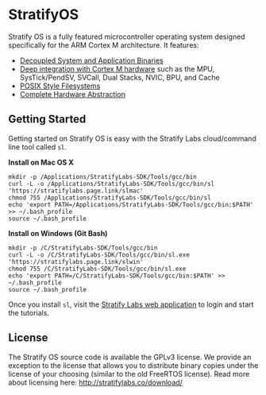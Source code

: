 # StratifyOS

Stratify OS is a fully featured microcontroller operating system designed specifically for the ARM Cortex M architecture. It features:

- [Decoupled System and Application Binaries](guides/Stratify-OS.md)
- [Deep integration with Cortex M hardware](guides/ARM-Cortex-M.md) such as the MPU, SysTick/PendSV, SVCall, Dual Stacks, NVIC, BPU, and Cache
- [POSIX Style Filesystems](guides/Filesystems.md)
- [Complete Hardware Abstraction](guides/Device-Drivers.md)


## Getting Started

Getting started on Stratify OS is easy with the Stratify Labs cloud/command line tool called `sl`.

**Install on Mac OS X**

```
mkdir -p /Applications/StratifyLabs-SDK/Tools/gcc/bin
curl -L -o /Applications/StratifyLabs-SDK/Tools/gcc/bin/sl 'https://stratifylabs.page.link/slmac'
chmod 755 /Applications/StratifyLabs-SDK/Tools/gcc/bin/sl
echo 'export PATH=/Applications/StratifyLabs-SDK/Tools/gcc/bin:$PATH' >> ~/.bash_profile
source ~/.bash_profile
```

**Install on Windows (Git Bash)**

```
mkdir -p /C/StratifyLabs-SDK/Tools/gcc/bin
curl -L -o /C/StratifyLabs-SDK/Tools/gcc/bin/sl.exe 'https://stratifylabs.page.link/slwin'
chmod 755 /C/StratifyLabs-SDK/Tools/gcc/bin/sl.exe
echo 'export PATH=/C/StratifyLabs-SDK/Tools/gcc/bin:$PATH' >> ~/.bash_profile
source ~/.bash_profile
```

Once you install `sl`, visit the [Stratify Labs web application](https://app.stratifylabs.co) to login and start the tutorials.

## License

The Stratify OS source code is available the GPLv3 license.  We provide an exception to the license that allows you to distribute binary copies under the license of your choosing (similar to the old FreeRTOS license).  Read more about licensing here: http://stratifylabs.co/download/


